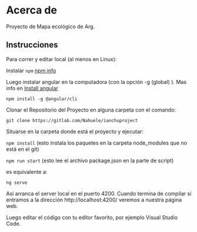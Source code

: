 # Acerca de

Proyecto de Mapa ecológico de Arg.

## Instrucciones

Para correr y editar local (al menos en Linux):

Instalar `npm` [npm info](https://nodejs.org/en/) 

Luego instalar angular en la computadora (con la opción -g (global) ).
 Mas info en [Install angular](https://angular.io/guide/setup-local)

`npm install -g @angular/cli`

Clonar el Repositorio del Proyecto en alguna carpeta con el comando:

`git clone https://gitlab.com/Nahuele/ianchuproject`

Situarse en la carpeta donde está el proyecto y ejecutar:

`npm install` (esto instala los paquetes en la carpeta node_modules que no está en el git)


`npm run start` (esto lee el archivo package.json en la parte de script)

es equivalente a:

`ng serve`

Así arranca el server local en el puerto 4200. Cuando termina de compilar si entramos a la dirección http://localhost:4200/ veremos a nuestra página web.

Luego editar el código con tu editor favorito, por ejemplo Visual Studio Code.

